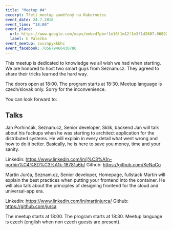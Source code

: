 ```yaml
---
title: "Meetup #4"
excerpt: Třetí meetup zaměřený na Kubernetes
event_date: 24.7.2018
event_time: "18:00"
event_place: 
  url: https://www.google.com/maps/embed?pb=!1m18!1m12!1m3!1d2607.068927407547!2d16.610185315840635!3d49.19925197932248!2m3!1f0!2f0!3f0!3m2!1i1024!2i768!4f13.1!3m3!1m2!1s0x0%3A0x0!2zNDnCsDExJzU3LjMiTiAxNsKwMzYnNDQuNiJF!5e0!3m2!1sen!2scz!4v1528745893930
  label: U Palečka
event_meetup: zxvznpyxkbhc
event_facebook: 705679466430786
---
```

This meetup is dedicated to knowledge we all wish we had when starting.
We are honored to host two smart guys from Seznam.cz. They agreed to share their tricks learned the hard way.

The doors open at 18:00.
The program starts at 18:30.
Meetup language is czech/slovak only. Sorry for the inconvenience.

You can look forward to:

## Talks
Jan Porhinčák, Seznam.cz, Senior developer, Sklik, backend
Jan will talk about his fuckups when he was starting to architect application for the distributed systems. He will explain in every detail what went wrong and how to do it better.
Basically, he is here to save you money, time and your sanity.

Linkedin: https://www.linkedin.com/in/j%C3%A1n-porhin%C4%8D%C3%A1k-18781a6b/
Github: https://github.com/KeNaCo

Martin Jurča, Seznam.cz, Senior developer, Homepage, fullstack
Martin will explain the best practices when putting your frontend into the container. He will also talk about the principles of designing frontend for the cloud and universal-app era.

Linkedin: https://www.linkedin.com/in/martinjurca/
Github: https://github.com/jurca

The meetup starts at 18:00.
The program starts at 18:30.
Meetup language is czech (english when non czech guests are present).
